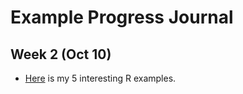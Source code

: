 # Example Progress Journal

## Week 2 (Oct 10)

+ [Here](homework.htm) is my 5 interesting R examples. 

